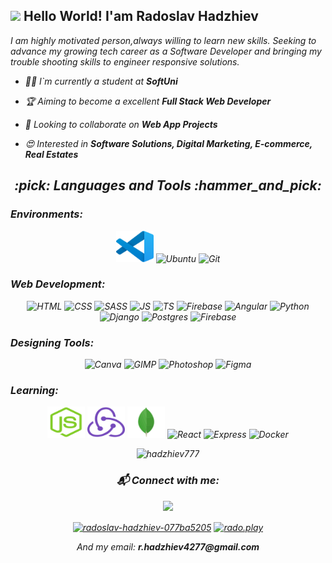 ##  <img src="https://github.com/TheDudeThatCode/TheDudeThatCode/blob/master/Assets/Hi.gif" width="20px"> Hello World! I'am Radoslav Hadzhiev

<p>
<!--   <img src="https://github.com/TheDudeThatCode/TheDudeThatCode/blob/master/Assets/Hi.gif" width="20px"> -->
<!--   <img src="https://github.com/TheDudeThatCode/TheDudeThatCode/blob/master/Assets/Earth.gif" width="20px"> -->
  <em>
 I am highly motivated person,always willing to learn new skills. Seeking to advance my growing tech career as a Software Developer and bringing my trouble shooting skills to engineer responsive solutions. 
<!-- :man_technologist:I`m currently student in Softni. 
:trophy:Next step Python Full Stack Web Developer.
:heart_eyes: Interested in digital marketing, e-commerce. -->
   
- :man_technologist: I`m currently a student at **SoftUni**
    
 - :trophy: Aiming to become a excellent **Full Stack Web Developer**
    
 - :eyes: Looking to collaborate on **Web App Projects**

- :heart_eyes: Interested in **Software Solutions, Digital Marketing, E-commerce, Real Estates**
    
<h2 align="center">:pick: Languages and Tools :hammer_and_pick:</h2>     
<!--     
         https://e1.pngegg.com/pngimages/38/630/png-clipart-minecraft-diamond-pickaxe-minecraft-diamond-axe-thumbnail.png -->
<h3 align="left">Environments:</h3>
  
 <p align="center">
 <img alt="VSCode" height="50" width="60" src="https://raw.githubusercontent.com/Mempler/Mempler/master/assets//visual-studio-code.svg"/>
<img alt="Ubuntu"height="50" width="60" src="https://cdn.jsdelivr.net/gh/devicons/devicon/icons/ubuntu/ubuntu-plain.svg" />
<img alt="Git" height="50" width="60" src="https://cdn.jsdelivr.net/gh/devicons/devicon/icons/git/git-original.svg" />
 </p>

<h3 align="left">Web Development:</h3>
    
<p align="center">
<img alt="HTML" height="50" width="60" src="https://cdn.jsdelivr.net/gh/devicons/devicon/icons/html5/html5-original-wordmark.svg" />
<img alt="CSS" height="50" width="60" src="https://cdn.jsdelivr.net/gh/devicons/devicon/icons/css3/css3-original-wordmark.svg" />
 <img alt="SASS" height="50" width="60" src="https://cdn.jsdelivr.net/gh/devicons/devicon/icons/sass/sass-original.svg" />
<img alt="JS" height="50" width="60" src="https://cdn.jsdelivr.net/gh/devicons/devicon/icons/javascript/javascript-original.svg" />   
 <img alt="TS" height="50" width="60" src="https://cdn.jsdelivr.net/gh/devicons/devicon/icons/typescript/typescript-original.svg" /> 
  <img alt="Firebase"  height="50" width="60"  src="https://cdn.jsdelivr.net/gh/devicons/devicon/icons/yarn/yarn-original.svg"/>
  <img alt="Angular" height="50" width="60" src="https://cdn.jsdelivr.net/gh/devicons/devicon/icons/angularjs/angularjs-original.svg" />
<img alt="Python" height="50" width="60" src="https://cdn.jsdelivr.net/gh/devicons/devicon/icons/python/python-original.svg" />
<img alt="Django" height="50" width="60" src="https://cdn.jsdelivr.net/gh/devicons/devicon/icons/django/django-plain.svg" />
<img alt="Postgres" height="50" width="60" src="https://cdn.jsdelivr.net/gh/devicons/devicon/icons/postgresql/postgresql-original.svg" />
<img alt="Firebase"  height="50" width="60" src="https://cdn.jsdelivr.net/gh/devicons/devicon/icons/firebase/firebase-plain-wordmark.svg" />
</p>
 
<h3 align="left">Designing Tools:</h3>
    
<p align="center">
<img alt="Canva" height="50" width="60" src="https://cdn.jsdelivr.net/gh/devicons/devicon/icons/canva/canva-original.svg" />
<img alt="GIMP" height="50" width="60" src="https://cdn.jsdelivr.net/gh/devicons/devicon/icons/gimp/gimp-original.svg" />
<img alt="Photoshop" height="50" width="60"src="https://cdn.jsdelivr.net/gh/devicons/devicon/icons/photoshop/photoshop-plain.svg" />
<img alt="Figma" height="50" width="60" src="https://cdn.jsdelivr.net/gh/devicons/devicon/icons/figma/figma-original.svg" /></p>

    
<h3 align="left">Learning:</h3>
    <p align="center">
     <img alt="Node" height="50" width="60" src="https://raw.githubusercontent.com/devicons/devicon/master/icons/nodejs/nodejs-original.svg">
  <img alt="Redux" height="50" width="60" src="https://raw.githubusercontent.com/devicons/devicon/master/icons/redux/redux-original.svg">
  <img alt="Mongo" height="50" width="60" src="https://raw.githubusercontent.com/devicons/devicon/master/icons/mongodb/mongodb-original.svg">
  <img height="50" width="60" alt="React" src="https://cdn.jsdelivr.net/gh/devicons/devicon/icons/react/react-original.svg">
  <img alt="Express" height="50" width="60" src="https://icongr.am/devicon/express-original.svg?size=128&color=83cd29">
      <img alt="Docker" height="50" width="60" src="https://cdn.jsdelivr.net/gh/devicons/devicon/icons/docker/docker-original.svg" />
    </p>
    
    
<div align="center"><p><img src="https://github-readme-stats.vercel.app/api/top-langs?username=hadzhiev777&show_icons=true&locale=en&layout=compact" alt="hadzhiev777" /> </div>
    

### <h3 align="center">:mailbox_with_mail: Connect with me:</h3>
<p align="left">
</p>
   
   <div id="header" align="center"><img src="https://media.giphy.com/media/bGgsc5mWoryfgKBx1u/giphy.gif" width="200"/>

<p align="center">
<a href="https://linkedin.com/in/radoslav-hadzhiev-077ba5205" target="blank"><img align="center" src="https://raw.githubusercontent.com/rahuldkjain/github-profile-readme-generator/master/src/images/icons/Social/linked-in-alt.svg" alt="radoslav-hadzhiev-077ba5205" height="30" width="40" /></a>
<a href="https://fb.com/rado.play" target="blank"><img align="center" src="https://raw.githubusercontent.com/rahuldkjain/github-profile-readme-generator/master/src/images/icons/Social/facebook.svg" alt="rado.play" height="30" width="40" /></a>
</p>
     <p align="center">And my email: <b>r.hadzhiev4277@gmail.com</b></p>
               </div>

<!-- **HadzhieV777/HadzhieV777** is a ✨ _special_ ✨ repository because its `README.md` (this file) appears on your GitHub profile. -->
